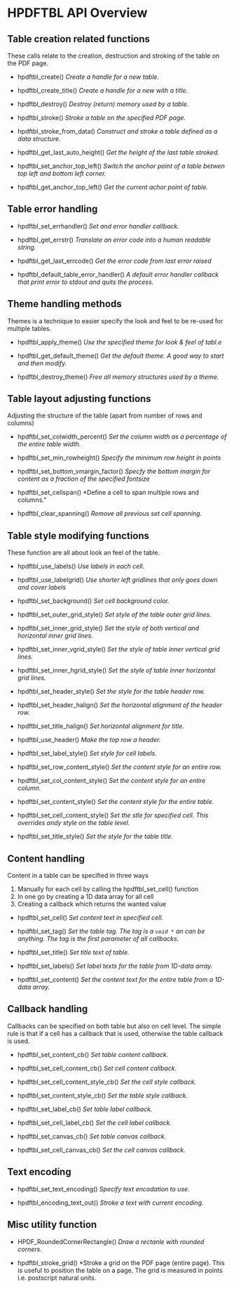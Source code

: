 # HPDFTBL API Overview


## Table creation related functions

These calls relate to the creation, destruction and stroking of the table on the PDF page.

 - hpdftbl_create()
   *Create a handle for a new table.* 


 - hpdftbl_create_title()
   *Create a handle for a new  with a title.*


 - hpdftbl_destroy()
   *Destroy (return) memory used by a table.*


 - hpdftbl_stroke()
   *Stroke a table on the specified PDF page.*


 - hpdftbl_stroke_from_data()
   *Construct and stroke a table defined as a data structure.*


 - hpdftbl_get_last_auto_height()
   *Get the height of the last table stroked.*


 - hpdftbl_set_anchor_top_left()
   *Switch the anchor point of a table betwen top left and bottom left corner.*


 - hpdftbl_get_anchor_top_left()
   *Get the current achor point of table.*


## Table error handling

 - hpdftbl_set_errhandler()
   *Set and error handler callback.*


 - hpdftbl_get_errstr()
   *Translate an error code into a human readable string.*


 - hpdftbl_get_last_errcode()
   *Get the error code from last error raised*


 - hpdftbl_default_table_error_handler()
   *A default error handler callback that print error to stdout and quits the process.*


## Theme handling methods

Themes is a technique to easier specify the look and feel to be re-used for multiple tables.

 - hpdftbl_apply_theme()
   *Use the specified theme for look & feel of tabl.e*

 - hpdftbl_get_default_theme()
   *Get the default theme. A good way to start and then modify.*

 - hpdftbl_destroy_theme()
   *Free all memory structures used by a theme.*


## Table layout adjusting functions

Adjusting the structure of the table (apart from number of rows and columns)

 - hpdftbl_set_colwidth_percent()
   *Set the column width as a percentage of the entire table width.*

 - hpdftbl_set_min_rowheight()
   *Specify the minimum row height in points*

 - hpdftbl_set_bottom_vmargin_factor()
   *Specfy the bottom margin for content as a fraction of the specified fontsize*

 - hpdftbl_set_cellspan()
   *Define a cell to span multiple rows and columns."

 - hpdftbl_clear_spanning()
   *Remove all previous set cell spanning.*


## Table style modifying functions

These function are all about look an feel of the table.

 - hpdftbl_use_labels()
   *Use labels in each cell.*

 - hpdftbl_use_labelgrid()
   *Use shorter left gridlines that only goes down and cover labels* 

 - hpdftbl_set_background()
   *Set cell background color.*

 - hpdftbl_set_outer_grid_style()
   *Set style of the table outer grid lines.*

 - hpdftbl_set_inner_grid_style()
   *Set the style of both vertical and horizontal inner grid lines.*

 - hpdftbl_set_inner_vgrid_style()
   *Set the style of table inner vertical grid lines.*

 -  hpdftbl_set_inner_hgrid_style()
    *Set the style of table inner horizontal grid lines.*

 - hpdftbl_set_header_style()
   *Set the style for the table header row.*

 - hpdftbl_set_header_halign()
   *Set the horizontal alignment of the header row.*

 - hpdftbl_set_title_halign()
   *Set horizontal alignment for title.*

 - hpdftbl_use_header()
   *Make the top row a header.*

 - hpdftbl_set_label_style()
   *Set style for cell labels.*

 - hpdftbl_set_row_content_style()
   *Set the content style for an entire row.*

 - hpdftbl_set_col_content_style()
   *Set the content style for an entire column.*

 - hpdftbl_set_content_style()
   *Set the content style for the entire table.*

 - hpdftbl_set_cell_content_style()
   *Set the stle for specified cell. This overrides andy style on the table level.*

 - hpdftbl_set_title_style()
   *Set the style for the table title.*

## Content handling

Content in a table can be specified in three ways

 1. Manually for each cell by calling the hpdftbl_set_cell() function
 2. In one go by creating a 1D data array for all cell
 3. Creating a callback which returns the wanted value

 - hpdftbl_set_cell()
   *Set content text in specified cell.*

 - hpdftbl_set_tag()
   *Set the table tag. The tag is a `void *` an can be anything. The tag is the first parameter of all callbacks.*

 - hpdftbl_set_title()
   *Set title text of table.*

 - hpdftbl_set_labels()
   *Set label texts for the table from 1D-data array.*

 - hpdftbl_set_content()
   *Set the content text for the entire table from a 1D-data array.* 


## Callback handling

Callbacks can be specified on both table but also on cell level. The simple rule is that
if a cell has a callback that is used, otherwise the table callback is used.

 - hpdftbl_set_content_cb()
   *Set table content callback.*

 - hpdftbl_set_cell_content_cb()
   *Set cell content callback.*

 - hpdftbl_set_cell_content_style_cb()
   *Set the cell style callback.*

 - hpdftbl_set_content_style_cb()
   *Set the table style callback.*

 - hpdftbl_set_label_cb()
   *Set table label callback.*

 - hpdftbl_set_cell_label_cb()
   *Set the cell label callback.*
   
 - hpdftbl_set_canvas_cb()
   *Set table canvas callback.*

 - hpdftbl_set_cell_canvas_cb()
   *Set the cell canvas callback.*

## Text encoding

 - hpdftbl_set_text_encoding()
   *Specify text encodation to use.*

 - hpdftbl_encoding_text_out()
   *Stroke a text with current encoding.*


## Misc utility function

 - HPDF_RoundedCornerRectangle()
   *Draw a rectanle with rounded corners.*

 - hpdftbl_stroke_grid()
   *Stroke a grid on the PDF page (entire page). This is useful to position the table on a page. The grid is measured in points i.e. postscript natural units.



